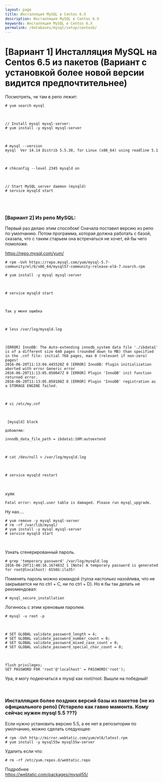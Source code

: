 ```yaml
---
layout: page
title: Инсталляция MySQL в Centos 6.X
description: Инсталляция MySQL в Centos 6.X
keywords: Инсталляция MySQL в Centos 6.X
permalink: /databases/mysql/setup/centos6/
---
```


# [Вариант 1] Инсталляция MySQL на Centos 6.5 из пакетов (Вариант с установкой более новой версии видится предпочтительнее)

Посмотреть, че там в репо лежит:

    # yum search mysql

<br/>

    // Install mysql mysql-server:
    # yum install -y mysql mysql-server

<br/>

    # mysql --version
    mysql  Ver 14.14 Distrib 5.5.38, for Linux (x86_64) using readline 5.1

<br/>

    # chkconfig --level 2345 mysqld on

<br/>

    // Start MySQL server daemon (mysqld)
    # service mysqld start

<br/><br/>

### [Вариант 2] Из репо MySQL:

Первый раз делаю этим способом!
Сначала поставил версию из репо по умолчанию. Потом программа, которая должна работать с базой, сказала, что с таким старьем она встречаться не хочет, ей бы чего помоложе.

https://repo.mysql.com/yum/

    # rpm -Uvh https://repo.mysql.com/yum/mysql-5.7-community/el/6/x86_64/mysql57-community-release-el6-7.noarch.rpm

    # yum install -y mysql mysql-server

<br/>

    # service mysqld start

<br/>

    Так у меня ошибка

<br/>

    # less /var/log/mysqld.log

<br/>

    [ERROR] InnoDB: The Auto-extending innodb_system data file './ibdata1' is of a different size 640 pages (rounded down to MB) than specified in the .cnf file: initial 768 pages, max 0 (relevant if non-zero) pages!
    2016-06-20T11:13:04.445520Z 0 [ERROR] InnoDB: Plugin initialization aborted with error Generic error
    2016-06-20T11:13:05.050047Z 0 [ERROR] Plugin 'InnoDB' init function returned error.
    2016-06-20T11:13:05.050108Z 0 [ERROR] Plugin 'InnoDB' registration as a STORAGE ENGINE failed.

<br/>

    # vi /etc/my.cnf

<br/>

     [mysqld] block

    добавляю:

    innodb_data_file_path = ibdata1:10M:autoextend

<br/>

    # cat /dev/null > /var/log/mysqld.log

<br/>

    # service mysqld restart

<br/>

хуяк

    Fatal error: mysql.user table is damaged. Please run mysql_upgrade.

Ну нах....

    # yum remove -y mysql mysql-server
    # rm -rf /var/lib/mysql/
    # yum install -y mysql mysql-server
    # service mysqld start

<br/>

Узнать сгенерированный пароль.

    # grep 'temporary password' /var/log/mysqld.log
    2016-06-20T11:48:16.167483Z 1 [Note] A temporary password is generated for root@localhost: 6SS6G:ila35!

Поменять пароль можно командой (тулза настолько назойлива, что не закрывается ни по ctrl + C, ни по ctrl + D). Но я бы так делать не рекомендовал:

    # mysql_secure_installation

Логинюсь с этим хреновым паролем.

    # mysql -u root -p

<br/>

    # SET GLOBAL validate_password_length = 4;
    # SET GLOBAL validate_password_number_count = 0;
    # SET GLOBAL validate_password_mixed_case_count = 0;
    # SET GLOBAL validate_password_special_char_count = 0;

<br/>

    flush privileges;
    SET PASSWORD FOR 'root'@'localhost' = PASSWORD('root');

Ура, я могу подкючаться к mysql как root/root.
Вышли на победный!

<br/>

### Инсталляция более поздних версий базы из пакетов (не из официального репо) (Устарело как гавно мамонта. Кому сейчас нужен mysql 5.5 ???)

Если нужно установить версию 5.5, а ее нет в репозитории по умолчанию, можно сделать следующее:

    # rpm -Uvh http://mirror.webtatic.com/yum/el6/latest.rpm
    # yum install -y mysql55w mysql55w-server

Удалить если что:

    # rm -rf /etc/yum.repos.d/webtatic.repo

Подробнее  
https://webtatic.com/packages/mysql55/
